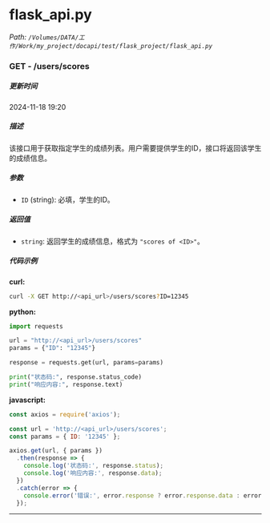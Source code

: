 # flask_api.py

*Path: `/Volumes/DATA/工作/Work/my_project/docapi/test/flask_project/flask_api.py`*

### GET - /users/scores

##### 更新时间
2024-11-18 19:20

##### 描述
该接口用于获取指定学生的成绩列表。用户需要提供学生的ID，接口将返回该学生的成绩信息。

##### 参数
- `ID` (string): 必填，学生的ID。

##### 返回值
- `string`: 返回学生的成绩信息，格式为 `"scores of <ID>"`。

##### 代码示例 

**curl:**
```bash
curl -X GET http://<api_url>/users/scores?ID=12345
```

**python:**
```python
import requests

url = "http://<api_url>/users/scores"
params = {"ID": "12345"}

response = requests.get(url, params=params)

print("状态码:", response.status_code)
print("响应内容:", response.text)
```

**javascript:**
```javascript
const axios = require('axios');

const url = 'http://<api_url>/users/scores';
const params = { ID: '12345' };

axios.get(url, { params })
  .then(response => {
    console.log('状态码:', response.status);
    console.log('响应内容:', response.data);
  })
  .catch(error => {
    console.error('错误:', error.response ? error.response.data : error.message);
  });
```
---

